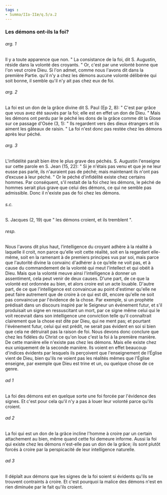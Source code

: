 ```yaml
---
tags : 
- Summa/IIa-IIæ/q.5/a.2
---
```


### Les démons ont-ils la foi?

###### arg. 1
Il y a toute apparence que non. " La consistance de la foi, dit S. Augustin, réside dans la volonté des croyants. " Or, c'est par une volonté bonne que l'on veut croire Dieu. Si l'on admet, comme nous l'avons dit dans la première Partie. qu'il n'y a chez les démons aucune volonté délibérée qui soit bonne, il semble qu'il n'y ait pas chez eux de foi. 

###### arg. 2
La foi est un don de la grâce divine dit S. Paul (Ep 2, 8): " C'est par grâce que vous avez été sauvés par la foi; elle est en effet un don de Dieu. " Mais les démons ont perdu par le péché les dons de la grâce comme dit la Glose sur ce passage d'Osée (3, 1): " Ils regardent vers des dieux étrangers et ils aiment les gâteaux de raisin. " La foi n'est donc pas restée chez les démons après leur péché. 

###### arg. 3
L'infidélité paraît bien être le plus grave des péchés. S. Augustin l'enseigne sur cette parole en S. Jean (15, 22): " Si je n'étais pas venu et que je ne leur eusse pas parlé, ils n'auraient pas de péché; mais maintenant ils n'ont pas d’excuse à leur péché. " Or le péché d'infidélité existe chez certains hommes. Par conséquent, s'il restait de la foi chez les démons, le péché de hommes serait plus grave que celui des démons, ce qui ne semble pas admissible. Donc il n'existe pas de foi chez les démons. 

###### s.c.
S. Jacques (2, 19) que " les démons croient, et ils tremblent ". 

###### resp.
Nous l'avons dit plus haut, l’intelligence du croyant adhère à la réalité à laquelle il croit, non parce qu'elle voit cette réalité, soit en la regardant elle-même, soit en la ramenant à de premiers principes vus par soi, mais parce que l'autorité divine la convainc d'adhérer à ce qu’elle ne voit pas, et à cause du commandement de la volonté qui meut l'intellect et qui obéit à Dieu. Mais que la volonté meuve ainsi l'intelligence à donner un assentiment, cela peut venir de deux causes. D'une part, de ce que la volonté est ordonnée au bien, et alors croire est un acte louable. D'autre part, de ce que l'intelligence est convaincue au point d'estimer qu'elle ne peut faire autrement que de croire à ce qui est dit, encore qu'elle ne soit pas convaincue par l'évidence de la chose. Par exemple, si un prophète prédisait dans un discours inspiré par le Seigneur un événement futur, et s'il produisait un signe en ressuscitant un mort, par ce signe même celui qui le voit recevrait dans son intelligence une conviction telle qu'il connaîtrait clairement que la chose est dite par Dieu, qui ne ment pas; et pourtant l'événement futur, celui qui est prédit, ne serait pas évident en soi si bien que cela ne détruirait pas la raison de foi. Nous devons donc conclure que chez les fidèles du Christ ce qu'on loue c'est la foi à la première manière. De cette manière elle n'existe pas chez les démons. Mais elle existe chez eux uniquement de la seconde manière. Ils voient en effet beaucoup d'indices évidents par lesquels ils perçoivent que l'enseignement de l’Église vient de Dieu, bien qu'ils ne voient pas les réalités mêmes que l'Église enseigne, par exemple que Dieu est trine et un, ou quelque chose de ce genre. 

###### ad 1
La foi des démons est en quelque sorte une foi forcée par l'évidence des signes. Et c'est pour cela qu'il n'y a pas à louer leur volonté parce qu'ils croient. 

###### ad 2
La foi qui est un don de la grâce incline l'homme à croire par un certain attachement au bien, même quand cette foi demeure informe. Aussi la foi qui existe chez les démons n'est-elle pas un don de la grâce; ils sont plutôt forcés à croire par la perspicacité de leur intelligence naturelle. 

###### ad 3
Il déplaît aux démons que les signes de la foi soient si évidents qu'ils se trouvent contraints à croire. Et c'est pourquoi la malice des démons n'est en rien diminuée par le fait qu'ils croient. 

